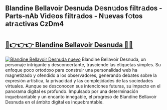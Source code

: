 ## Blandine Bellavoir Desnuda D𝚎sn𝚞dos filtr𝚊dos - Parts-nAb Vid𝚎os filtr𝚊dos - N𝚞evas f𝚘tos atr𝚊ctivas CzDm4

# <h2><a href="http://mb4ztw.tromn.icu/?c=Blandine+Bellavoir+Desnuda">🔗👉👉👉 Blandine Bellavoir Desnuda 🔗🔗</a></h2>

[![Blandine Bellavoir Desnuda nuevo](https://i.imgur.com/pEAQMta.gif)](http://mb4ztw.tromn.icu/?c=Blandine+Bellavoir+Desnuda)
Blandine Bellavoir Desnuda, un personaje intrigante y desconcertante, trasciende las etiquetas simples. Su enfoque poco ortodoxo para construir una personalidad web ha magnetizado y ofendido a los observadores, generando debates sobre la expresión artística, la privacidad y las complejidades de las sociedades virtuales. Aunque se desconocen sus intenciones futuras, su impacto en el panorama digital es profundo. Impulsado por una determinación inquebrantable y un encanto innegable, el progreso de Blandine Bellavoir Desnuda en el ámbito digital es inquebrantable.
